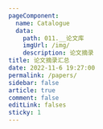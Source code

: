 ```yaml
---
pageComponent:
  name: Catalogue
  data:
    path: 011.__论文库
    imgUrl: /img/
    description: 论文摘录
title: 论文摘录汇总
date: 2022-11-6 19:27:00
permalink: /papers/
sidebar: false
article: true
comment: false
editLink: falses
sticky: 1
---
```




